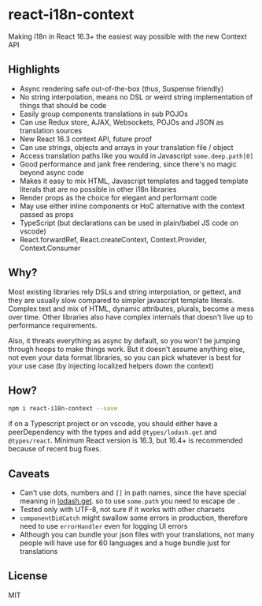# react-i18n-context

Making i18n in React 16.3+ the easiest way possible with the new Context API

## Highlights

* Async rendering safe out-of-the-box (thus, Suspense friendly)
* No string interpolation, means no DSL or weird string implementation of things that should be code
* Easily group components translations in sub POJOs
* Can use Redux store, AJAX, Websockets, POJOs and JSON as translation sources
* New React 16.3 context API, future proof
* Can use strings, objects and arrays in your translation file / object
* Access translation paths like you would in Javascript `some.deep.path[0]`
* Good performance and jank free rendering, since there's no magic beyond async code
* Makes it easy to mix HTML, Javascript templates and tagged template literals that are no possible in other i18n libraries
* Render props as the choice for elegant and performant code
* May use either inline components or HoC alternative with the context passed as props
* TypeScript (but declarations can be used in plain/babel JS code on vscode)
* React.forwardRef, React.createContext, Context.Provider, Context.Consumer

## Why?

Most existing libraries rely DSLs and string interpolation, or gettext, and they are usually slow compared to simpler javascript template literals. Complex text and mix of HTML, dynamic attributes, plurals, become a mess over time. Other libraries also have complex internals that doesn't live up to performance requirements.

Also, it threats everything as async by default, so you won't be jumping through hoops to make things work. But it doesn't assume anything else, not even your data format libraries, so you can pick whatever is best for your use case (by injecting localized helpers down the context)

## How?

```sh
npm i react-i18n-context --save
```

if on a Typescript project or on vscode, you should either have a peerDependency with the types and add `@types/lodash.get` and `@types/react`. Minimum React version is 16.3, but 16.4+ is recommended because of recent bug fixes.

## Caveats

* Can't use dots, numbers and `[]` in path names, since the have special meaning in [lodash.get](https://lodash.com/docs/#get). so to use `some.path` you need to escape de `.`
* Tested only with UTF-8, not sure if it works with other charsets
* `componentDidCatch` might swallow some errors in production, therefore need to use `errorHandler` even for logging UI errors
* Although you can bundle your json files with your translations, not many people will have use for 60 languages and a huge bundle just for translations

## License

MIT